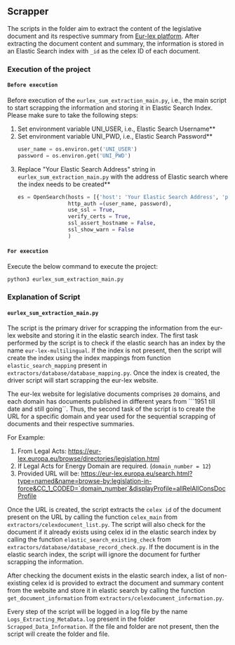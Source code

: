 ## **Scrapper**
The scripts in the folder aim to extract the content of the legislative document and its respective summary from [Eur-lex platform](https://eur-lex.europa.eu/browse/directories/legislation.html). After extracting the document content and summary, the information is stored in an Elastic Search index with `_id` as the celex ID of each document.

### **Execution of the project**

#### `Before execution`
Before execution of the `eurlex_sum_extraction_main.py`, i.e., the main script to start scrapping the information and storing it in Elastic Search Index. Please make sure to take the following steps:

  1. Set environment variable UNI_USER, i.e., Elastic Search Username**
  2. Set environment variable UNI_PWD, i.e., Elastic Search Password**
     ```python
     user_name = os.environ.get('UNI_USER')
     password = os.environ.get('UNI_PWD')
     ```
  3. Replace "Your Elastic Search Address" string in `eurlex_sum_extraction_main.py` with
     the address of Elastic search where the index needs to be created**
     ```python
     es = OpenSearch(hosts = [{'host': 'Your Elastic Search Address', 'port': 443}], 
                     http_auth =(user_name, password), 
                     use_ssl = True,
                     verify_certs = True,
                     ssl_assert_hostname = False,
                     ssl_show_warn = False
                     )
     ```

#### `For execution`
Execute the below command to execute the project:
```
python3 eurlex_sum_extraction_main.py
```

### Explanation of Script

#### ```eurlex_sum_extraction_main.py```
The script is the primary driver for scrapping the information from the eur-lex website and storing it in the elastic search index. The first task performed by the script is to check if the elastic search has an index by the name ```eur-lex-multilingual```. If the index is not present, then the script will create the index using the index mappings from function ```elastic_search_mapping``` present in ```extractors/database/database_mapping.py```. Once the index is created, the driver script will start scrapping the eur-lex website.

The eur-lex website for legislative documents comprises ```20``` domains, and each domain has documents published in different years from ```1951 till date and still going``. Thus, the second task of the script is to create the URL for a specific domain and year used for the sequential scrapping of documents and their respective summaries. 

For Example:
1. From Legal Acts: https://eur-lex.europa.eu/browse/directories/legislation.html
2. If Legal Acts for Energy Domain are required. (`domain_number = 12`)
3. Provided URL will be: https://eur-lex.europa.eu/search.html?type=named&name=browse-by:legislation-in-force&CC_1_CODED=`domain_number`&displayProfile=allRelAllConsDocProfile

Once the URL is created, the script extracts the `celex id` of the document present on the URL by calling the function `celex_main` from `extractors/celexdocument_list.py`. The script will also check for the document if it already exists using celex id in the elastic search index by calling the function `elastic_search_existing_check` from `extractors/database/database_record_check.py`. If the document is in the elastic search index, the script will ignore the document for further scrapping the information.

After checking the document exists in the elastic search index, a list of non-existing celex id is provided to extract the document and summary content from the website and store it in elastic search by calling the function `get_document_information` from `extractors/celexdocument_information.py`.

Every step of the script will be logged in a log file by the name `Logs_Extracting_MetaData.log` present in the folder `Scrapped_Data_Information`. If the file and folder are not present, then the script will create the folder and file.